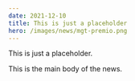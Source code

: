 ```yaml
---
date: 2021-12-10
title: This is just a placeholder
hero: /images/news/mgt-premio.png
---
```


This is just a placeholder.

This is the main body of the news.